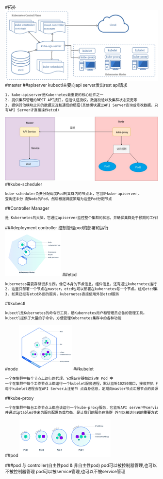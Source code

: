 #拓扑
![](.z_02_k8s_00_集群对象_master_work_apiserver_etcd_images/a73fce8f.png)
#master
##apiserver
kubectl主要向api server发出rest api请求
```asp
1. kube-apiserver是Kubernetes最重要的核心组件之一
2. 提供集群管理的REST API接口，包括认证授权，数据校验以及集群状态变更等
3. 提供其他模块之间的数据交互和通信的枢纽(其他模块通过API Server查询或修改数据，只
有API Server才直接操作etcd)
```
![](.z_02_k8s_00_集群拓扑_master_work_apiserver_etcd_pod_deployment_service_images/75197ea1.png)
##kube-scheduler
```asp
kube-scheduler负责分配调度Pod到集群内的节点上，它监听kube-apiserver，
查询还未分 配Node的Pod，然后根据调度策略为这些Pod分配节点
```
##Controller Manager
```asp
是 Kubernetes的大脑，它通过apiserver监控整个集群的状态，并确保集群处于预期的工作状态
```
###deployment controller
控制管理pod的部署和运行
![](.z_02_k8s_00_集群拓扑_master_work_apiserver_etcd_pod_deployment_images/0bcb17c6.png)
##etcd
```asp
kubernetes需要存储很多东西，像它本身的节点信息，组件信息，还有通过kubernetes运行 的pod，deployment，service等等。都需要持久化。etcd就是它的数据中心。生产环境中为 了保证数据中心的高可用和数据的一致性，一般会部署最少三个节点。
2. 这里只部署一个节点在master。etcd也可以部署在kubernetes每一个节点。组成etcd集群。
3. 如果已经有etcd外部的服务，kubernetes直接使用外部etcd服务
```
##kubectl
```asp
kubectl是Kubernetes的命令行工具，是Kubernetes用户和管理员必备的管理工具。 
kubectl提供了大量的子命令，方便管理Kubernetes集群中的各种功能
```
#node
![](.z_02_k8s_00_集群拓扑_master_work_apiserver_etcd_pod_deployment_images/39aa3cbf.png)
##kubelet
```asp
一个在集群中每个节点上运行的代理。它保证容器都运行在 Pod 中
一个在集群中每个工作节点上都运行一个kubelet服务进程，默认监听10250端口，接收并执 行master发来的指令，管理Pod及Pod中的容器。
每个kubelet进程会在API Server上注册节 点自身信息，定期向master节点汇报节点的资源使用情况，并通过cAdvisor监控节点和容器 的资源
```
##kube-proxy
```asp
一个在集群中每台工作节点上都应该运行一个kube-proxy服务，它监听API server中service 和endpoint的变化情况，
并通过iptables等来为服务配置负载均衡，是让我们的服务在集群 外可以被访问到的重要方式
```
##pod
![](.z_02_k8s_00_集群拓扑_master_work_apiserver_etcd_pod_deployment_images/e1662553.png)

###pod 与 controller(自主性pod & 非自主性pod)
pod可以被控制器管理,也可以不被控制器管理
pod可以被service管理,也可以不被service管理
